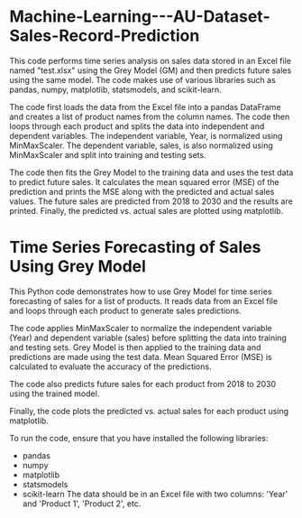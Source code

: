 # Machine-Learning---AU-Dataset-Sales-Record-Prediction
This code performs time series analysis on sales data stored in an Excel file named "test.xlsx" using the Grey Model (GM) and then predicts future sales using the same model. The code makes use of various libraries such as pandas, numpy, matplotlib, statsmodels, and scikit-learn.

The code first loads the data from the Excel file into a pandas DataFrame and creates a list of product names from the column names. The code then loops through each product and splits the data into independent and dependent variables. The independent variable, Year, is normalized using MinMaxScaler. The dependent variable, sales, is also normalized using MinMaxScaler and split into training and testing sets.

The code then fits the Grey Model to the training data and uses the test data to predict future sales. It calculates the mean squared error (MSE) of the prediction and prints the MSE along with the predicted and actual sales values. The future sales are predicted from 2018 to 2030 and the results are printed. Finally, the predicted vs. actual sales are plotted using matplotlib.

# Time Series Forecasting of Sales Using Grey Model
This Python code demonstrates how to use Grey Model for time series forecasting of sales for a list of products. It reads data from an Excel file and loops through each product to generate sales predictions.

The code applies MinMaxScaler to normalize the independent variable (Year) and dependent variable (sales) before splitting the data into training and testing sets. Grey Model is then applied to the training data and predictions are made using the test data. Mean Squared Error (MSE) is calculated to evaluate the accuracy of the predictions.

The code also predicts future sales for each product from 2018 to 2030 using the trained model.

Finally, the code plots the predicted vs. actual sales for each product using matplotlib.

To run the code, ensure that you have installed the following libraries:

* pandas
* numpy
* matplotlib
* statsmodels
* scikit-learn
The data should be in an Excel file with two columns: 'Year' and 'Product 1', 'Product 2', etc.
